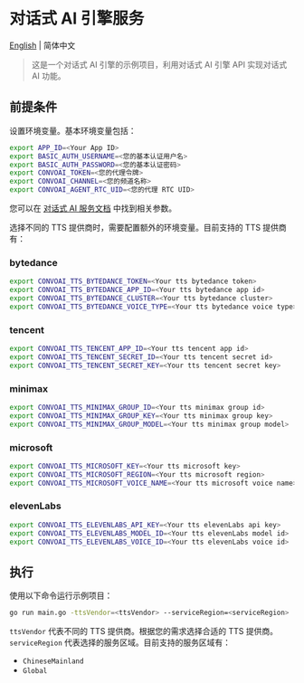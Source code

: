 # 对话式 AI 引擎服务

 [English](./README.md) |  简体中文

> 这是一个对话式 AI 引擎的示例项目，利用对话式 AI 引擎 API 实现对话式 AI 功能。

## 前提条件

设置环境变量。基本环境变量包括：

```bash
export APP_ID=<Your App ID>
export BASIC_AUTH_USERNAME=<您的基本认证用户名>
export BASIC_AUTH_PASSWORD=<您的基本认证密码>
export CONVOAI_TOKEN=<您的代理令牌>
export CONVOAI_CHANNEL=<您的频道名称>
export CONVOAI_AGENT_RTC_UID=<您的代理 RTC UID>
```

您可以在 [对话式 AI 服务文档](../../services/convoai/README_ZH.md) 中找到相关参数。

选择不同的 TTS 提供商时，需要配置额外的环境变量。目前支持的 TTS 提供商有：

### bytedance

```bash
export CONVOAI_TTS_BYTEDANCE_TOKEN=<Your tts bytedance token>
export CONVOAI_TTS_BYTEDANCE_APP_ID=<Your tts bytedance app id>
export CONVOAI_TTS_BYTEDANCE_CLUSTER=<Your tts bytedance cluster>
export CONVOAI_TTS_BYTEDANCE_VOICE_TYPE=<Your tts bytedance voice type>
```

### tencent

```bash
export CONVOAI_TTS_TENCENT_APP_ID=<Your tts tencent app id>
export CONVOAI_TTS_TENCENT_SECRET_ID=<Your tts tencent secret id>
export CONVOAI_TTS_TENCENT_SECRET_KEY=<Your tts tencent secret key>
```

### minimax

```bash
export CONVOAI_TTS_MINIMAX_GROUP_ID=<Your tts minimax group id>
export CONVOAI_TTS_MINIMAX_GROUP_KEY=<Your tts minimax group key>
export CONVOAI_TTS_MINIMAX_GROUP_MODEL=<Your tts minimax group model>
```

### microsoft

```bash
export CONVOAI_TTS_MICROSOFT_KEY=<Your tts microsoft key>
export CONVOAI_TTS_MICROSOFT_REGION=<Your tts microsoft region>
export CONVOAI_TTS_MICROSOFT_VOICE_NAME=<Your tts microsoft voice name>
```

### elevenLabs

```bash
export CONVOAI_TTS_ELEVENLABS_API_KEY=<Your tts elevenLabs api key>
export CONVOAI_TTS_ELEVENLABS_MODEL_ID=<Your tts elevenLabs model id>
export CONVOAI_TTS_ELEVENLABS_VOICE_ID=<Your tts elevenLabs voice id>
```

## 执行

使用以下命令运行示例项目：

```bash
go run main.go -ttsVendor=<ttsVendor> --serviceRegion=<serviceRegion>
```

`ttsVendor` 代表不同的 TTS 提供商。根据您的需求选择合适的 TTS 提供商。
`serviceRegion` 代表选择的服务区域。目前支持的服务区域有：
* `ChineseMainland`
* `Global`

